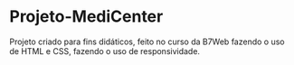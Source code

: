 # Projeto-MediCenter
Projeto criado para fins didáticos, feito no curso da B7Web fazendo o uso de HTML e CSS, fazendo o uso de responsividade.
